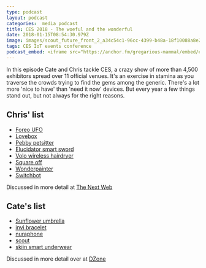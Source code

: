 ```yaml
---
type: podcast
layout: podcast
categories:  media podcast
title: CES 2018 - The woeful and the wonderful
date: 2018-01-15T08:54:30.979Z
image: images/scout_future_front_2_a34c54c1-96cc-4399-b48a-18f10088a8e2_1024x1024.jpg
tags: CES IoT events conference
podcast_embed: <iframe src="https://anchor.fm/gregarious-mammal/embed/episodes/CES-2018---The-woeful-and-the-wonderful-e14p60" height="102px" width="400px" frameborder="0" scrolling="no"></iframe>
---
```


In this episode Cate and Chris tackle CES, a crazy show of more than 4,500 exhibitors spread over 11 official venues. It's an exercise in stamina as you traverse the crowds trying to find the gems among the generic. There's a lot more 'nice to have' than 'need it now' devices. But every year a few things stand out, but not always for the right reasons.

## Chris' list

-   [Foreo UFO](https://www.kickstarter.com/projects/1783400091/ufo-beauty-tech-revolutionizes-face-masks-in-90-se/description)
-   [Lovebox](https://www.lovebox.love/)
-   [Pebby petsitter](https://www.getpebby.com/)
-   [Elucidator smart sword](https://sao.cerevo.com/en/elucidator/)
-   [Volo wireless hairdryer](https://volobeauty.com/)
-   [Square off](https://squareoffnow.com/)
-   [Wonderpainter](https://www.wonderpainter.net/)
-   [Switchbot](https://www.switch-bot.com/)

Discussed in more detail at [The Next Web](https://thenextweb.com/contributors/2018/01/12/wild-weird-wonderful-ces-2018/)

## Cate's list

-   [Sunflower umbrella](https://shadecraft.com/sunflower-v2/)
-   [invi bracelet](https://invi.world/)
-   [nuraphone](https://eu.nuraphone.com/products/nuraphone)
-   [scout](https://cognitoys.com/collections/all/products/scout)
-   [skiin smart underwear](https://skiin.com/technology/)

Discussed in more detail over at [DZone](https://dzone.com/users/2974561/catelawrence.html)
